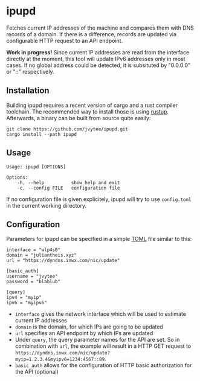 # ipupd
Fetches current IP addresses of the machine and compares them with DNS records of a domain.
If there is a difference, records are updated via configurable HTTP request to an API endpoint.

**Work in progress!**
Since current IP addresses are read from the interface directly at the moment, this tool will update IPv6 addresses only in most cases.
If no global address could be detected, it is subsituted by "0.0.0.0" or "::" respectively.

## Installation
Building ipupd requires a recent version of cargo and a rust compiler toolchain.
The recommended way to install those is using [rustup](https://rustup.rs).
Afterwards, a binary can be built from source quite easily:

    git clone https://github.com/jvytee/ipupd.git
    cargo install --path ipupd

## Usage

    Usage: ipupd [OPTIONS]
    
    Options:
        -h, --help          show help and exit
        -c, --config FILE   configuration file

If no configuration file is given explicitely, ipupd will try to use `config.toml` in the current working directory.

## Configuration
Parameters for ipupd can be specified in a simple [TOML](https://toml.io/en/) file similar to this:

    interface = "wlp4s0"
    domain = "juliantheis.xyz"
    url = "https://dyndns.inwx.com/nic/update"
    
    [basic_auth]
    username = "jvytee"
    password = "blablub"
    
    [query]
    ipv4 = "myip"
    ipv6 = "myipv6"

- `interface` gives the network interface which will be used to estimate current IP addresses
- `domain` is the domain, for which IPs are going to be updated
- `url` specifies an API endpoint by which IPs are updated
- Under `query`, the query parameter names for the API are set. So in combination with `url`, the example will result in a HTTP GET request to `https://dyndns.inwx.com/nic/update?myip=1.2.3.4&myipv6=1234:4567::89`.
- `basic_auth` allows for the configuration of HTTP basic authorization for the API (optional)
